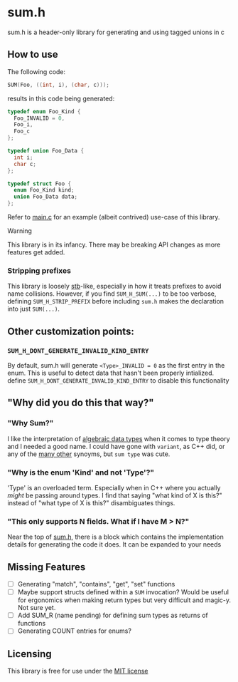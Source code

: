 # sum.h

sum.h is a header-only library for generating and using tagged unions in c

## How to use

The following code:

```c
SUM(Foo, ((int, i), (char, c)));
```

results in this code being generated:

```c
typedef enum Foo_Kind {
  Foo_INVALID = 0,
  Foo_i,
  Foo_c
};

typedef union Foo_Data {
  int i;
  char c;
};

typedef struct Foo {
  enum Foo_Kind kind;
  union Foo_Data data;
};

```

Refer to [main.c](main.c) for an example (albeit contrived) use-case of this library.

> [!WARNING]
> This library is in its infancy. There may be breaking API changes as more features get added.

### Stripping prefixes

This library is loosely [stb](https://github.com/nothings/stb/blob/master/)-like, especially in how it treats prefixes to avoid name collisions. However, if you find `SUM_H_SUM(...)` to be too verbose, defining `SUM_H_STRIP_PREFIX` before including `sum.h` makes the declaration into just `SUM(...)`.

## Other customization points:

### `SUM_H_DONT_GENERATE_INVALID_KIND_ENTRY`

By default, sum.h will generate `<Type>_INVALID = 0` as the first entry in the enum. This is useful
to detect data that hasn't been properly intialized. define `SUM_H_DONT_GENERATE_INVALID_KIND_ENTRY` to disable this functionality

## "Why did you do this that way?"

### "Why Sum?"

I like the interpretation of [algebraic data types](https://en.wikipedia.org/wiki/Algebraic_data_type) when it comes to type theory and I needed a good name. I could have gone with `variant`, as C++ did, or any of the [many other](https://en.wikipedia.org/wiki/Tagged_union) synoyms, but `sum type` was cute.

### "Why is the enum 'Kind' and not 'Type'?"

'Type' is an overloaded term. Especially when in C++ where you actually _might_ be passing around types. I find that saying "what kind of X is this?" instead of "what type of X is this?" disambiguates things.

### "This only supports N fields. What if I have M > N?"

Near the top of [sum.h](sum.h), there is a block which contains the implementation details for generating the code it does. It can be expanded to your needs

## Missing Features

- [ ] Generating "match", "contains", "get", "set" functions
- [ ] Maybe support structs defined within a `SUM` invocation? Would be useful for ergonomics when making return types but very difficult and magic-y. Not sure yet.
- [ ] Add SUM_R (name pending) for defining sum types as returns of functions
- [ ] Generating COUNT entries for enums?

## Licensing

This library is free for use under the [MIT license](LICENSE)
